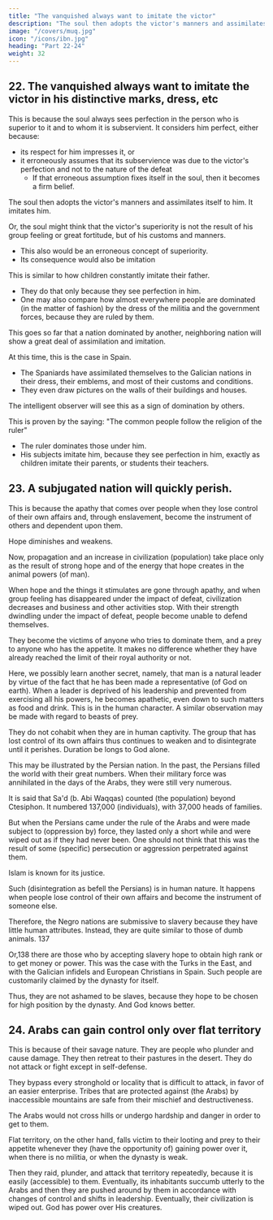 ```yaml
---
title: "The vanquished always want to imitate the victor"
description: "The soul then adopts the victor's manners and assimilates itself to him. It imitates him"
image: "/covers/muq.jpg"
icon: "/icons/ibn.jpg"
heading: "Part 22-24"
weight: 32
---
```





## 22. The vanquished always want to imitate the victor in his distinctive marks, dress, etc

<!-- occupation, and all his other conditions and customs -->

This is because the soul always sees perfection in the person who is superior to it and to whom it is subservient. It considers him perfect, either because:
- its respect for him impresses it, or
- it erroneously assumes that its subservience was due to the victor's perfection and not to the nature of the defeat 
  - If that erroneous assumption fixes itself in the soul, then it becomes a firm belief. 

The soul then adopts the victor's manners and assimilates itself to him. It imitates him.

Or, the soul might think that the victor's superiority is not the result of his group feeling or great fortitude, but of his customs and manners. 
- This also would be an erroneous concept of superiority.
- Its consequence would also be imitation

<!-- Therefore, the vanquished imitat themselves to the victor in the use and style of dress, mounts, and weapons, indeed, in everything. -->

This is similar to <!-- In this connection, one may compare --> how children constantly imitate their father. 
- They do that only because they see perfection in him. 
- One may also compare how almost everywhere people are dominated (in the matter of fashion) by the dress of the militia and the government forces, because they are ruled by them. 

This goes so far that a nation dominated by another, neighboring nation will show a great deal of assimilation and imitation. 

At this time, this is the case in Spain. 
- The Spaniards have assimilated themselves to the Galician nations in their dress, their emblems, and most of their customs and conditions. 
- They even draw pictures on the walls of their buildings and houses. 

The intelligent observer will see this as a sign of domination by others.

This is proven by the saying: "The common people follow the religion of the ruler"  
- The ruler dominates those under him.
- His subjects imitate him, because they see perfection in him, exactly as children imitate their parents, or students their teachers.



<!-- ## 23. A nation that has been defeated and come under the rule of another nation will quickly perish.  -->

## 23. A subjugated nation will quickly perish. 

This is because the apathy that comes over people when they lose control of their own affairs and, through enslavement, become the
instrument of others and dependent upon them.  

Hope diminishes and weakens.

Now, propagation and an increase in civilization (population) take place only as the result of strong hope and of the energy that hope creates in the animal powers (of man). 

When hope and the things it stimulates are gone through apathy, and when group feeling has disappeared under the impact of defeat, civilization decreases and business and other activities stop. With their strength dwindling under the impact of defeat, people become unable to defend themselves. 

They become the victims of anyone who tries to dominate them, and a prey to anyone who has the appetite. It makes no difference whether they have already reached the limit of their royal authority or not.

Here, we possibly learn another secret, namely, that man is a natural leader by virtue of the fact that he has been made a representative (of God on earth). When a leader is deprived of his leadership and prevented from exercising all his powers, he becomes apathetic, even down to such matters as food and drink. This is in the human character. A similar observation may be made with regard to beasts of prey. 

They do not cohabit when they are in human captivity. The group that has lost control of its own affairs thus continues to weaken and to disintegrate until it perishes. Duration be longs to God alone.

This may be illustrated by the Persian nation. In the past, the Persians filled the world with their great numbers. When their military force was annihilated in the days of the Arabs, they were still very numerous. 

It is said that Sa'd (b. Abi Waqqas) counted (the population) beyond Ctesiphon. It numbered 137,000 (individuals), with 37,000 heads of families. 

But when the Persians came under the rule of the Arabs and were made subject to (oppression by) force, they lasted only a
short while and were wiped out as if they had never been. One should not think that this was the result of some (specific) persecution or aggression perpetrated against them. 

Islam is known for its justice. 

Such (disintegration as befell the Persians) is in human nature. It happens when people lose control of their own affairs and become the instrument of someone else.

Therefore, the Negro nations are submissive to slavery because they have little human attributes. Instead, they are quite similar to those of dumb animals. 137

Or,138 there are those who by accepting slavery hope to obtain high rank or to get money or power. This was the case with the Turks in the East, and with the Galician infidels and European Christians in Spain. Such people are customarily claimed by the dynasty for itself. 

Thus, they are not ashamed to be slaves, because they hope to be chosen for high position by the dynasty. And God knows better.



## 24. Arabs can gain control only over flat territory

This is because of their savage nature. They are people who plunder and cause damage. <!-- They plunder whatever they are able to lay their hands on without having to fight or to expose themselves to danger. --> They then retreat to their pastures in the desert. They do not attack or fight except in self-defense.

They bypass every stronghold or locality that is difficult to attack, in favor of an easier enterprise. Tribes that are protected against (the Arabs) by inaccessible mountains are safe from their mischief and destructiveness.

The Arabs would not cross hills or undergo hardship and danger in order to get to them.

Flat territory, on the other hand, falls victim to their looting and prey to their appetite whenever they (have the opportunity of) gaining power over it, when there is no militia, or when the dynasty is weak. 

Then they raid, plunder, and attack that territory repeatedly, because it is easily (accessible) to them. Eventually, its inhabitants succumb utterly to the Arabs and then they are pushed around by them in accordance with changes of control and shifts in leadership. Eventually, their civilization is wiped out. God has power over His creatures.
